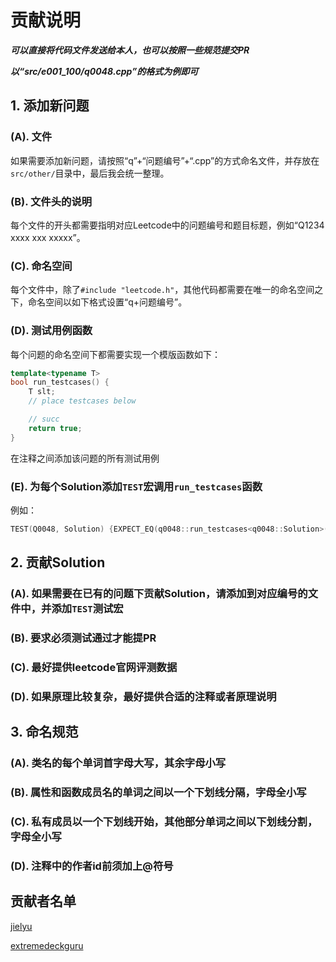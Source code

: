 # 贡献说明

***可以直接将代码文件发送给本人，也可以按照一些规范提交PR***

***以“src/e001_100/q0048.cpp”的格式为例即可***

## 1. 添加新问题

### (A). 文件

如果需要添加新问题，请按照“q”+“问题编号”+“.cpp”的方式命名文件，并存放在`src/other/`目录中，最后我会统一整理。

### (B). 文件头的说明

每个文件的开头都需要指明对应Leetcode中的问题编号和题目标题，例如“Q1234 xxxx xxx xxxxx”。

### (C). 命名空间

每个文件中，除了`#include "leetcode.h"`，其他代码都需要在唯一的命名空间之下，命名空间以如下格式设置“q+问题编号”。

### (D). 测试用例函数

每个问题的命名空间下都需要实现一个模版函数如下：

```Cpp
template<typename T>
bool run_testcases() {
    T slt;
    // place testcases below

    // succ
    return true;
}
```

在注释之间添加该问题的所有测试用例

### (E). 为每个Solution添加`TEST`宏调用`run_testcases`函数

例如：

```Cpp
TEST(Q0048, Solution) {EXPECT_EQ(q0048::run_testcases<q0048::Solution>(), true);}
```

## 2. 贡献Solution

### (A). 如果需要在已有的问题下贡献Solution，请添加到对应编号的文件中，并添加`TEST`测试宏

### (B). 要求必须测试通过才能提PR

### (C). 最好提供leetcode官网评测数据

### (D). 如果原理比较复杂，最好提供合适的注释或者原理说明

## 3. 命名规范

### (A). 类名的每个单词首字母大写，其余字母小写

### (B). 属性和函数成员名的单词之间以一个下划线分隔，字母全小写

### (C). 私有成员以一个下划线开始，其他部分单词之间以下划线分割，字母全小写

### (D). 注释中的作者id前须加上@符号

## 贡献者名单

[jielyu](https://github.com/jielyu)

[extremedeckguru](https://github.com/extremedeckguru)
